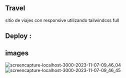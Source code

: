 ## Travel
sitio de viajes con responsive utilizando tailwindcss full

## Deploy :


## images

![screencapture-localhost-3000-2023-11-07-09_46_04](https://github.com/alejofive/travel-talwindcss/assets/60112832/ee5941a9-28f5-49b4-b2cd-281dfc1eb9aa)
![screencapture-localhost-3000-2023-11-07-09_46_45](https://github.com/alejofive/travel-talwindcss/assets/60112832/ba8934eb-e6af-4784-ab97-f5fab73f41ce)
